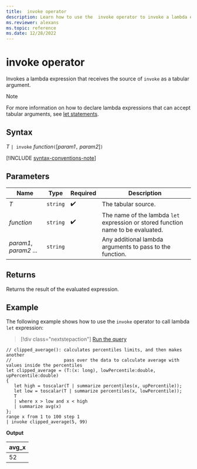 ```yaml
---
title:  invoke operator
description: Learn how to use the  invoke operator to invoke a lambda expression that receives the source of `invoke` as a tabular parameter argument
ms.reviewer: alexans
ms.topic: reference
ms.date: 12/28/2022
---
```

# invoke operator

Invokes a lambda expression that receives the source of `invoke` as a tabular argument.

> [!NOTE]
> For more information on how to declare lambda expressions that can accept tabular arguments, see [let statements](./let-statement.md).

## Syntax

*T* `| invoke` *function*`(`[*param1*`,` *param2*]`)`

[!INCLUDE [syntax-conventions-note](../../includes/syntax-conventions-note.md)]

## Parameters

| Name | Type | Required | Description |
|--|--|--|--|
| *T*| `string` |  :heavy_check_mark: | The tabular source.|
| *function*| `string` |  :heavy_check_mark: | The name of the lambda `let` expression or stored function name to be evaluated.|
| *param1*, *param2* ... | `string` || Any additional lambda arguments to pass to the function.|

## Returns

Returns the result of the evaluated expression.

## Example

The following example shows how to use the `invoke` operator to call lambda `let` expression:

> [!div class="nextstepaction"]
> <a href="https://dataexplorer.azure.com/clusters/help/databases/Samples?query=H4sIAAAAAAAAA42RzU7DMBCE736KOcZSpDQHDk2BZ+ghd7QkS2LVsSPb+RGEd8cphRLKAR/s9Vrz7WicZai06nuun2hkRw0nskBFuho0Bfbo2VVsgtKx1qpTwacgUyO0bNDRKbbJ2HhzEFmGP1ZP3sNG+KpBTYEQ7HUELnMxqdBiJD1EpDJe1XwW/DAgNIffdvGApCySuYC2ppFpPKbjt6So7fCsOcXQ3zSleBPR3spsVdNGULA+2iKXlFjgh64jp143DpJ5i5Ly8MWIc/+N2Hi8MEqs+4IpRsmY8XgmrlHPuD87/Hy/QmlskllCvB+EI9OsohdnO+RrvvluBx+4Ry6WGOdoT3zz03cp9nv5AaTMZq0DAgAA" target="_blank">Run the query</a>

```kusto
// clipped_average(): calculates percentiles limits, and then makes another 
//                    pass over the data to calculate average with values inside the percentiles
let clipped_average = (T:(x: long), lowPercentile:double, upPercentile:double)
{
   let high = toscalar(T | summarize percentiles(x, upPercentile));
   let low = toscalar(T | summarize percentiles(x, lowPercentile));
   T 
   | where x > low and x < high
   | summarize avg(x) 
};
range x from 1 to 100 step 1
| invoke clipped_average(5, 99)
```

**Output**

|avg_x|
|---|
|52|

